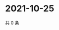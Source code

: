 # 2021-10-25

共 0 条

<!-- BEGIN WEIBO -->
<!-- 最后更新时间 Mon Oct 25 2021 13:07:56 GMT+0800 (China Standard Time) -->

<!-- END WEIBO -->
